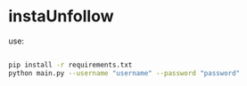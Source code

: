 # instaUnfollow

use:


```bash

pip install -r requirements.txt
python main.py --username "username" --password "password"



```
